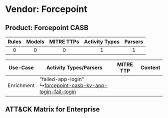 Vendor: Forcepoint
==================
Product: Forcepoint CASB
------------------------
| Rules | Models | MITRE TTPs | Activity Types | Parsers |
|:-----:|:------:|:----------:|:--------------:|:-------:|
|   0   |   0    |     0      |       1        |    1    |

|  Use-Case  | Activity Types/Parsers    | MITRE TTP | Content    |
|:----------:| ---- | --------- | ---- |
| Enrichment |  "failed-app-login"<br> ↳[forcepoint-casb-kv-app-login-fail-login](Ps/pC_forcepointcasbkvapploginfaillogin.md)<br> |    | [](RM/r_m_forcepoint_forcepoint_casb_Enrichment.md) |

ATT&CK Matrix for Enterprise
----------------------------
